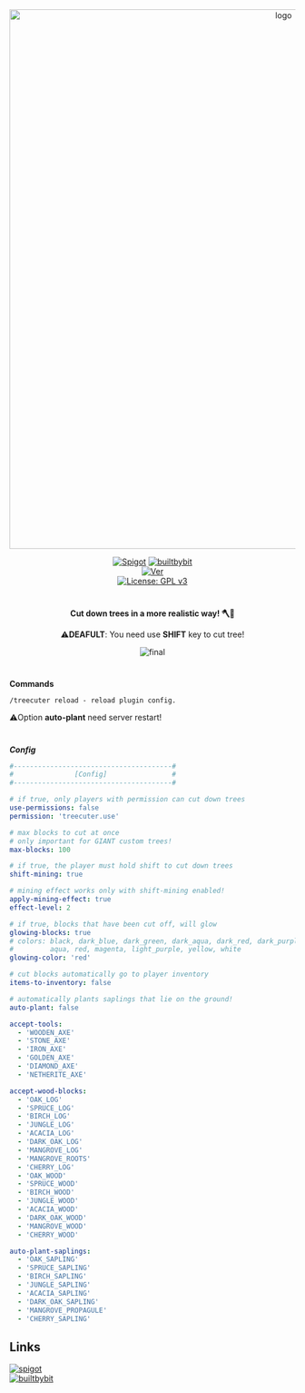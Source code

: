 <div align="center">
  
  <a href="https://github.com/Norbit4/TreeCuter/" target="_blank" rel="noreferrer"> 
  <img src="https://github.com/Norbit4/TreeCuter/assets/46154743/0b99feef-655d-4901-a64f-b71fe3878b9d" width=950" alt="logo"/></a>
                                                                                                                            
  [![Spigot](https://img.shields.io/badge/Download-Spigot-gold.svg)](https://www.spigotmc.org/resources/treecuter.110213/) 
  [![builtbybit](https://img.shields.io/badge/Download-BuiltByBit-blue.svg)](https://builtbybit.com/resources/treecuter-cut-down-trees.32962/)   
  [![Ver](https://img.shields.io/badge/ver-1.19+-blue.svg)](https://github.com/Norbit4/TreeCuter)                                                                                                                   
  [![License: GPL v3](https://img.shields.io/badge/license-GPLv3-orange.svg)](https://github.com/Norbit4/TreeCuter/blob/master/LICENSE)                                                                                                                          
                                                                         
</div> 

#
                                                                                                                                                                                                                                       

<div align="center">    
                   
  **Cut down trees in a more realistic way! 🪓🌳**    
                   
  ⚠️**DEAFULT**: You need use **SHIFT** key to cut tree!
  
  
  ![final](https://github.com/Norbit4/TreeCuter/assets/46154743/8f97482e-d239-427c-8398-c61ba2c815ed)
                                                                                                                
 
</div> 

#  
**Commands**

    /treecuter reload - reload plugin config.

  ⚠️Option **auto-plant** need server restart!     
  
#                                                                                                                          
                                                                                                                            
***Config***
```yml
#---------------------------------------#
#               [Config]                #
#---------------------------------------#

# if true, only players with permission can cut down trees
use-permissions: false
permission: 'treecuter.use'

# max blocks to cut at once
# only important for GIANT custom trees!
max-blocks: 100

# if true, the player must hold shift to cut down trees
shift-mining: true

# mining effect works only with shift-mining enabled!
apply-mining-effect: true
effect-level: 2

# if true, blocks that have been cut off, will glow
glowing-blocks: true
# colors: black, dark_blue, dark_green, dark_aqua, dark_red, dark_purple, gold, gray, dark_gray, blue, green
#         aqua, red, magenta, light_purple, yellow, white
glowing-color: 'red'

# cut blocks automatically go to player inventory
items-to-inventory: false

# automatically plants saplings that lie on the ground!
auto-plant: false

accept-tools:
  - 'WOODEN_AXE'
  - 'STONE_AXE'
  - 'IRON_AXE'
  - 'GOLDEN_AXE'
  - 'DIAMOND_AXE'
  - 'NETHERITE_AXE'

accept-wood-blocks:
  - 'OAK_LOG'
  - 'SPRUCE_LOG'
  - 'BIRCH_LOG'
  - 'JUNGLE_LOG'
  - 'ACACIA_LOG'
  - 'DARK_OAK_LOG'
  - 'MANGROVE_LOG'
  - 'MANGROVE_ROOTS'
  - 'CHERRY_LOG'
  - 'OAK_WOOD'
  - 'SPRUCE_WOOD'
  - 'BIRCH_WOOD'
  - 'JUNGLE_WOOD'
  - 'ACACIA_WOOD'
  - 'DARK_OAK_WOOD'
  - 'MANGROVE_WOOD'
  - 'CHERRY_WOOD'

auto-plant-saplings:
  - 'OAK_SAPLING'
  - 'SPRUCE_SAPLING'
  - 'BIRCH_SAPLING'
  - 'JUNGLE_SAPLING'
  - 'ACACIA_SAPLING'
  - 'DARK_OAK_SAPLING'
  - 'MANGROVE_PROPAGULE'
  - 'CHERRY_SAPLING'                     
```                                                                                                                    
## Links
 [![spigot](https://img.shields.io/badge/Download-Spigot-gold.svg)](https://www.spigotmc.org/resources/treecuter.110213/)    
 [![builtbybit](https://img.shields.io/badge/Download-BuiltByBit-blue.svg)](https://builtbybit.com/resources/treecuter-cut-down-trees.32962/)    
